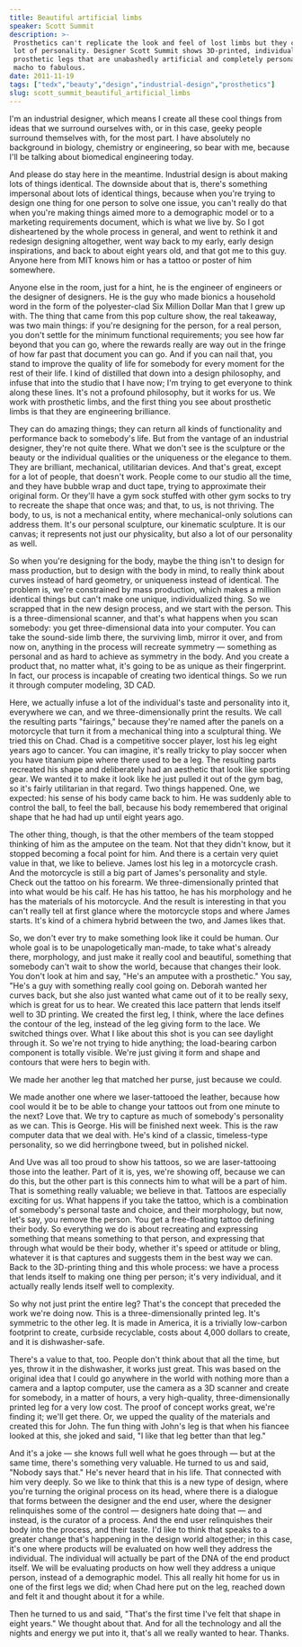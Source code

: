 ```yaml
---
title: Beautiful artificial limbs
speaker: Scott Summit
description: >-
 Prosthetics can't replicate the look and feel of lost limbs but they can carry a
 lot of personality. Designer Scott Summit shows 3D-printed, individually designed
 prosthetic legs that are unabashedly artificial and completely personal -- from
 macho to fabulous.
date: 2011-11-19
tags: ["tedx","beauty","design","industrial-design","prosthetics"]
slug: scott_summit_beautiful_artificial_limbs
---
```


I'm an industrial designer, which means I create all these cool things from ideas that we
surround ourselves with, or in this case, geeky people surround themselves with, for the
most part. I have absolutely no background in biology, chemistry or engineering, so bear
with me, because I'll be talking about biomedical engineering today.

And please do stay here in the meantime. Industrial design is about making lots of things
identical. The downside about that is, there's something impersonal about lots of
identical things, because when you're trying to design one thing for one person to solve
one issue, you can't really do that when you're making things aimed more to a demographic
model or to a marketing requirements document, which is what we live by. So I got
disheartened by the whole process in general, and went to rethink it and redesign
designing altogether, went way back to my early, early design inspirations, and back to
about eight years old, and that got me to this guy. Anyone here from MIT knows him or has
a tattoo or poster of him somewhere.

Anyone else in the room, just for a hint, he is the engineer of engineers or the designer
of designers. He is the guy who made bionics a household word in the form of the
polyester-clad Six Million Dollar Man that I grew up with. The thing that came from this
pop culture show, the real takeaway, was two main things: if you're designing for the
person, for a real person, you don't settle for the minimum functional requirements; you
see how far beyond that you can go, where the rewards really are way out in the fringe of
how far past that document you can go. And if you can nail that, you stand to improve the
quality of life for somebody for every moment for the rest of their life. I kind of
distilled that down into a design philosophy, and infuse that into the studio that I have
now; I'm trying to get everyone to think along these lines. It's not a profound
philosophy, but it works for us. We work with prosthetic limbs, and the first thing you see
about prosthetic limbs is that they are engineering brilliance.

They can do amazing things; they can return all kinds of functionality and performance
back to somebody's life. But from the vantage of an industrial designer, they're not quite
there. What we don't see is the sculpture or the beauty or the individual qualities or the
uniqueness or the elegance to them. They are brilliant, mechanical, utilitarian devices.
And that's great, except for a lot of people, that doesn't work. People come to our studio
all the time, and they have bubble wrap and duct tape, trying to approximate their
original form. Or they'll have a gym sock stuffed with other gym socks to try to recreate
the shape that once was; and that, to us, is not thriving. The body, to us, is not a
mechanical entity, where mechanical-only solutions can address them. It's our personal
sculpture, our kinematic sculpture. It is our canvas; it represents not just our
physicality, but also a lot of our personality as well.

So when you're designing for the body, maybe the thing isn't to design for mass
production, but to design with the body in mind, to really think about curves instead of
hard geometry, or uniqueness instead of identical. The problem is, we're constrained by
mass production, which makes a million identical things but can't make one unique,
individualized thing. So we scrapped that in the new design process, and we start with the
person. This is a three-dimensional scanner, and that's what happens when you scan
somebody: you get three-dimensional data into your computer. You can take the sound-side
limb there, the surviving limb, mirror it over, and from now on, anything in the process
will recreate symmetry — something as personal and as hard to achieve as symmetry in the
body. And you create a product that, no matter what, it's going to be as unique as their
fingerprint. In fact, our process is incapable of creating two identical things. So we run
it through computer modeling, 3D CAD.

Here, we actually infuse a lot of the individual's taste and personality into it,
everywhere we can, and we three-dimensionally print the results. We call the resulting
parts "fairings," because they're named after the panels on a motorcycle that turn it from
a mechanical thing into a sculptural thing. We tried this on Chad. Chad is a competitive
soccer player, lost his leg eight years ago to cancer. You can imagine, it's really tricky
to play soccer when you have titanium pipe where there used to be a leg. The resulting
parts recreated his shape and deliberately had an aesthetic that look like sporting gear.
We wanted it to make it look like he just pulled it out of the gym bag, so it's fairly
utilitarian in that regard. Two things happened. One, we expected: his sense of his body
came back to him. He was suddenly able to control the ball, to feel the ball, because his
body remembered that original shape that he had had up until eight years
ago.

The other thing, though, is that the other members of the team stopped thinking of him as
the amputee on the team. Not that they didn't know, but it stopped becoming a focal point
for him. And there is a certain very quiet value in that, we like to believe. James lost
his leg in a motorcycle crash. And the motorcycle is still a big part of James's
personality and style. Check out the tattoo on his forearm. We three-dimensionally printed
that into what would be his calf. He has his tattoo, he has his morphology and he has the
materials of his motorcycle. And the result is interesting in that you can't really tell
at first glance where the motorcycle stops and where James starts. It's kind of a chimera
hybrid between the two, and James likes that.

So, we don't ever try to make something look like it could be human. Our whole goal is to
be unapologetically man-made, to take what's already there, morphology, and just make it
really cool and beautiful, something that somebody can't wait to show the world, because
that changes their look. You don't look at him and say, "He's an amputee with a
prosthetic." You say, "He's a guy with something really cool going on. Deborah wanted her
curves back, but she also just wanted what came out of it to be really sexy, which is
great for us to hear. We created this lace pattern that lends itself well to 3D printing.
We created the first leg, I think, where the lace defines the contour of the leg, instead
of the leg giving form to the lace. We switched things over. What I like about this shot
is you can see daylight through it. So we're not trying to hide anything; the load-bearing
carbon component is totally visible. We're just giving it form and shape and contours that
were hers to begin with.

We made her another leg that matched her purse, just because we could.

We made another one where we laser-tattooed the leather, because how cool would it be to
be able to change your tattoos out from one minute to the next? Love that. We try to
capture as much of somebody's personality as we can. This is George. His will be finished
next week. This is the raw computer data that we deal with. He's kind of a classic,
timeless-type personality, so we did herringbone tweed, but in polished
nickel.

And Uve was all too proud to show his tattoos, so we are laser-tattooing those into the
leather. Part of it is, yes, we're showing off, because we can do this, but the other part
is this connects him to what will be a part of him. That is something really valuable; we
believe in that. Tattoos are especially exciting for us. What happens if you take the
tattoo, which is a combination of somebody's personal taste and choice, and their
morphology, but now, let's say, you remove the person. You get a free-floating tattoo
defining their body. So everything we do is about recreating and expressing something that
means something to that person, and expressing that through what would be their body,
whether it's speed or attitude or bling, whatever it is that captures and suggests them in
the best way we can. Back to the 3D-printing thing and this whole process: we have a
process that lends itself to making one thing per person; it's very individual, and it
actually really lends itself well to complexity.

So why not just print the entire leg? That's the concept that preceded the work we're
doing now. This is a three-dimensionally printed leg. It's symmetric to the other leg. It
is made in America, it is a trivially low-carbon footprint to create, curbside recyclable,
costs about 4,000 dollars to create, and it is dishwasher-safe.

There's a value to that, too. People don't think about that all the time, but yes, throw
it in the dishwasher, it works just great. This was based on the original idea that I
could go anywhere in the world with nothing more than a camera and a laptop computer, use
the camera as a 3D scanner and create for somebody, in a matter of hours, a very
high-quality, three-dimensionally printed leg for a very low cost. The proof of concept
works great, we're finding it; we'll get there. Or, we upped the quality of the materials
and created this for John. The fun thing with John's leg is that when his fiancee looked
at this, she joked and said, "I like that leg better than that leg."

And it's a joke — she knows full well what he goes through — but at the same time, there's
something very valuable. He turned to us and said, "Nobody says that." He's never heard
that in his life. That connected with him very deeply. So we like to think that this is a
new type of design, where you're turning the original process on its head, where there is
a dialogue that forms between the designer and the end user, where the designer
relinquishes some of the control — designers hate doing that — and instead, is the curator
of a process. And the end user relinquishes their body into the process, and their taste.
I'd like to think that speaks to a greater change that's happening in the design world
altogether; in this case, it's one where products will be evaluated on how well they
address the individual. The individual will actually be part of the DNA of the end product
itself. We will be evaluating products on how well they address a unique person, instead
of a demographic model. This all really hit home for us in one of the first legs we did;
when Chad here put on the leg, reached down and felt it and thought about it for a
while.

Then he turned to us and said, "That's the first time I've felt that shape in eight
years." We thought about that. And for all the technology and all the nights and energy we
put into it, that's all we really wanted to hear. Thanks.

<!--
ad_duration=3.33
comment_count=84
event="TEDxCambridge"
external_start_time=0
intro_duration=11.82
is_subtitle_required="False"
is_talk_featured="True"
language="en"
language_swap="False"
native_language="en"
number_of_related_talks=6
number_of_speakers=1
number_of_subtitled_videos=16
number_of_tags=5
number_of_talk_download_languages=16
number_of_talk_more_resources=0
number_of_talk_recommendations=0
number_of_talks_take_actions=0
post_ad_duration=0.83
published_timestamp="2012-03-17 13:56:49"
recording_date="2011-11-19"
speaker_description="Industrial Designer"
speaker_is_published=1
speaker_name="Scott Summit"
talk_name="Beautiful artificial limbs"
talks_tags=["tedx","beauty","design","industrial-design","prosthetics"]
url_photo_speaker="https://pe.tedcdn.com/images/ted/c14b04bd0dda89279019d19a1579561bf0992ced_254x191.jpg"
url_photo_talk="https://pe.tedcdn.com/images/ted/83c46131c4064a3829743d6caeb1fbec75a8ca26_800x600.jpg"
url_webpage="https://www.ted.com/talks/scott_summit_beautiful_artificial_limbs"
video_type_name="TEDx Talk"
-->